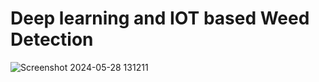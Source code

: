 # Deep learning and IOT based Weed Detection
![Screenshot 2024-05-28 131211](https://github.com/RYuvaraju/Weed-detection/assets/100506790/983093fe-c423-4f95-9b9f-018a3cc6bd5f)
